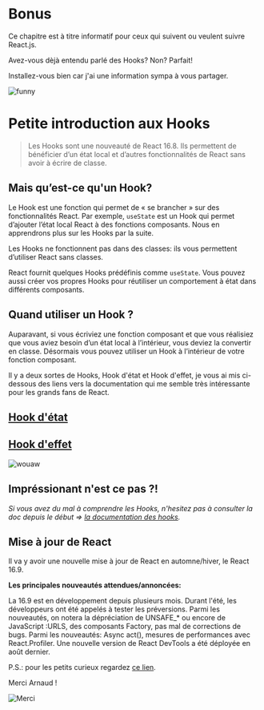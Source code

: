 # Bonus

Ce chapitre est à titre informatif pour ceux qui suivent ou veulent suivre React.js.

Avez-vous dèjà entendu parlé des Hooks? Non?  Parfait!

Installez-vous bien car j'ai une information sympa à vous partager.

![funny](https://media.giphy.com/media/GVK5Cn6tnqnUk/giphy.gif)

# Petite introduction aux Hooks

> Les Hooks sont une nouveauté de React 16.8. Ils permettent de bénéficier d’un état local et d’autres fonctionnalités de React sans avoir à écrire de classe.

## Mais qu’est-ce qu'un Hook?

Le Hook est une fonction qui permet de « se brancher » sur des fonctionnalités React. Par exemple, `useState` est un Hook qui permet d’ajouter l’état local React à des fonctions composants. Nous en apprendrons plus sur les Hooks par la suite. 

Les Hooks ne fonctionnent pas dans des classes: ils vous permettent d’utiliser React sans classes.

React fournit quelques Hooks prédéfinis comme `useState`. Vous pouvez aussi créer vos propres Hooks pour réutiliser un comportement à état dans différents composants.


## Quand utiliser un Hook ? 

Auparavant, si vous écriviez une fonction composant et que vous réalisiez que vous aviez besoin d’un état local à l’intérieur, vous deviez la convertir en classe. Désormais vous pouvez utiliser un Hook à l’intérieur de votre fonction composant.

Il y a deux sortes de Hooks, Hook d'état et Hook d'effet, je vous ai mis ci-dessous des liens vers la documentation qui me semble très intéressante pour les grands fans de React.

## <a href="https://fr.reactjs.org/docs/hooks-state.html">Hook d'état</a>

## <a href="https://fr.reactjs.org/docs/hooks-effect.html">Hook d'effet</a>


![wouaw](https://media.giphy.com/media/5kFzEj266NZhBXoGfW/giphy.gif)

## Impréssionant n'est ce pas ?! 

*Si vous avez du mal à comprendre les Hooks, n'hesitez pas à consulter la doc depuis le début => [la documentation des hooks](https://fr.reactjs.org/docs/hooks-intro.html).*

## Mise à jour de React

Il va y avoir une nouvelle mise à jour de React en automne/hiver, le React 16.9.

**Les principales nouveautés attendues/annoncées:**

La 16.9 est en développement depuis plusieurs mois. Durant l'été, les développeurs ont été appelés à tester les préversions. Parmi les nouveautés, on notera la dépréciation de UNSAFE_* ou encore de JavaScript :URLS, des composants Factory, pas mal de corrections de bugs. 
Parmi les nouveautés: Async act(), mesures de performances avec React.Profiler. Une nouvelle version de React DevTools a été déployée en août dernier.

P.S.: pour les petits curieux regardez [ce lien](https://github.com/facebook/react/releases). 

Merci Arnaud !

![Merci](https://media.giphy.com/media/SWzyqJ61Uc3lh6eCCD/giphy.gif)